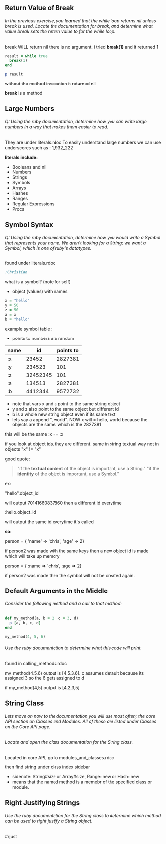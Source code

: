 ## Return Value of Break
###### In the previous exercise, you learned that the while loop returns nil unless break is used. Locate the documentation for break, and determine what value break sets the return value to for the while loop.

break WILL return nil there is no argument.
i tried **break(1)** and it returned 1

```ruby
result = while true
  break(1)
end

p result
```
without the method invocation it returned nil

**break** is a method

## Large Numbers
###### Q: Using the ruby documentation, determine how you can write large numbers in a way that makes them easier to read.

They are under literals.rdoc 
To easily understand large numbers we can use underscores such as : 1_932_222

**literals include:** 
- Booleans and nil
- Numbers
- Strings
- Symbols
- Arrays
- Hashes
- Ranges
- Regular Expressions
- Procs

## Symbol Syntax
###### Q: Using the ruby documentation, determine how you would write a Symbol that represents your name. We aren't looking for a String; we want a Symbol, which is one of ruby's datatypes.

found under literals.rdoc

```ruby
:Christian 
```
what is a symbol? (note for self)
- object (values) with names

```ruby
x = "hello"
y = 50
z = 50
a = x
b = "hello"
```
example symbol table :
* points to numbers are random

| name          | id            | points to  |
| ------------- |-------------| -----|
| :x             | 23452         | 2827381|
| :y             | 234523        |  101   |
| :z             | 32452345      |   101  |
| :a             | 134513        | 2827381|
| :b             | 4412344        | 9572732 |

- note that vars x and a point to the same string object
- y and z also point to the same object but different id
- b is a whole new string object even if its same text
- lets say a append ", world". NOW x will = hello, world because the objects are the same. which is the 2827381

this will be the same
:x == :x

if you look at object ids. they are different. same in string textual way not in objects
"x" != "x"

good quote:
>"if the **textual content** of the object is important, use a String."
>"if the **identity** of the object is important, use a Symbol."

ex:

"hello".object_id

will output 70141660837860 then a different id everytime

:hello.object_id

will output the same id everytime it's called

**so:**

person = { 'name' => 'chris', 'age' => 2}

if person2 was made with the same keys then a new object id is made which will take up memory

person = { :name => 'chris', :age => 2}

if person2 was made then the symbol will not be created again.


## Default Arguments in the Middle

###### Consider the following method and a call to that method:

```ruby
def my_method(a, b = 2, c = 3, d)
  p [a, b, c, d]
end

my_method(4, 5, 6)
```
###### Use the ruby documentation to determine what this code will print.

found in calling_methods.rdoc

my_method(4,5,6) output is [4,5,3,6]. c assumes default because its assigned 3 so the 6 gets assigned to d

if my_method(4,5) output is [4,2,3,5]




## String Class

###### Lets move on now to the documentation you will use most often; the core API section on Classes and Modules. All of these are listed under Classes on the Core API page.

###### Locate and open the class documentation for the String class.

Located in core API, go to modules_and_classes.rdoc

then find string under class index sidebar

- sidenote: String#size or Array#size, Range::new or Hash::new
- means that the named method is a memebr of the specified class or module.


## Right Justifying Strings

###### Use the ruby documentation for the String class to determine which method can be used to right justify a String object.

\#rjust






